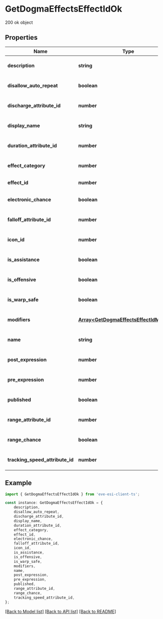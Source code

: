 # GetDogmaEffectsEffectIdOk

200 ok object

## Properties

Name | Type | Description | Notes
------------ | ------------- | ------------- | -------------
**description** | **string** | description string | [optional] [default to undefined]
**disallow_auto_repeat** | **boolean** | disallow_auto_repeat boolean | [optional] [default to undefined]
**discharge_attribute_id** | **number** | discharge_attribute_id integer | [optional] [default to undefined]
**display_name** | **string** | display_name string | [optional] [default to undefined]
**duration_attribute_id** | **number** | duration_attribute_id integer | [optional] [default to undefined]
**effect_category** | **number** | effect_category integer | [optional] [default to undefined]
**effect_id** | **number** | effect_id integer | [default to undefined]
**electronic_chance** | **boolean** | electronic_chance boolean | [optional] [default to undefined]
**falloff_attribute_id** | **number** | falloff_attribute_id integer | [optional] [default to undefined]
**icon_id** | **number** | icon_id integer | [optional] [default to undefined]
**is_assistance** | **boolean** | is_assistance boolean | [optional] [default to undefined]
**is_offensive** | **boolean** | is_offensive boolean | [optional] [default to undefined]
**is_warp_safe** | **boolean** | is_warp_safe boolean | [optional] [default to undefined]
**modifiers** | [**Array&lt;GetDogmaEffectsEffectIdModifier&gt;**](GetDogmaEffectsEffectIdModifier.md) | modifiers array | [optional] [default to undefined]
**name** | **string** | name string | [optional] [default to undefined]
**post_expression** | **number** | post_expression integer | [optional] [default to undefined]
**pre_expression** | **number** | pre_expression integer | [optional] [default to undefined]
**published** | **boolean** | published boolean | [optional] [default to undefined]
**range_attribute_id** | **number** | range_attribute_id integer | [optional] [default to undefined]
**range_chance** | **boolean** | range_chance boolean | [optional] [default to undefined]
**tracking_speed_attribute_id** | **number** | tracking_speed_attribute_id integer | [optional] [default to undefined]

## Example

```typescript
import { GetDogmaEffectsEffectIdOk } from 'eve-esi-client-ts';

const instance: GetDogmaEffectsEffectIdOk = {
    description,
    disallow_auto_repeat,
    discharge_attribute_id,
    display_name,
    duration_attribute_id,
    effect_category,
    effect_id,
    electronic_chance,
    falloff_attribute_id,
    icon_id,
    is_assistance,
    is_offensive,
    is_warp_safe,
    modifiers,
    name,
    post_expression,
    pre_expression,
    published,
    range_attribute_id,
    range_chance,
    tracking_speed_attribute_id,
};
```

[[Back to Model list]](../README.md#documentation-for-models) [[Back to API list]](../README.md#documentation-for-api-endpoints) [[Back to README]](../README.md)
